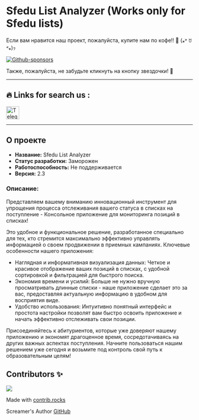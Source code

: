 # Sfedu List Analyzer (Works only for Sfedu lists)
Если вам нравится наш проект, пожалуйста, купите нам по кофе!! 🙏 (⁎˃ ꇴ ˂⁎)ｯ

[![Github-sponsors](https://img.shields.io/badge/sponsor-30363D?style=for-the-badge&logo=GitHub-Sponsors&logoColor=#EA4AAA)](https://clck.ru/3CC6jE)

Также, пожалуйста, не забудьте кликнуть на кнопку звездочки! 🌟 

---

## 🔥 Links for search us :
<div id="badges" align="left">
    <a href="https://t.me/+jDd7NORR5lhkZGJi">
        <img src="https://img.shields.io/badge/Telegram-blue?style=for-the-badge&logo=telegram&logoColor=white" height="35" alt ="Telegram Badge"/>
    </a>
</div>

---

## О проекте <a name="о-проекте"></a>
- **Название:** Sfedu List Analyzer
- **Статус разработки:** Заморожен
- **Работоспособность:** Не поддерживается
- **Версия:** 2.3

### Описание: 

Представляем вашему вниманию инновационный инструмент для упрощения процесса отслеживания вашего статуса в списках на поступление - Консольное приложение для мониторинга позиций в списках!

Это удобное и функциональное решение, разработанное специально для тех, кто стремится максимально эффективно управлять информацией о своем продвижении в приемных кампаниях. Ключевые особенности нашего приложения:

- Наглядная и информативная визуализация данных: Четкое и красивое отображение ваших позиций в списках, с удобной сортировкой и фильтрацией для быстрого поиска.
- Экономия времени и усилий: Больше не нужно вручную просматривать длинные списки - наше приложение сделает это за вас, предоставляя актуальную информацию в удобном для восприятия виде.
- Удобство использования: Интуитивно понятный интерфейс и простота настройки позволят вам быстро освоить приложение и начать эффективно отслеживать свои позиции.

Присоединяйтесь к абитуриентов, которые уже доверяют нашему приложению и экономят драгоценное время, сосредотачиваясь на других важных аспектах поступления. Начните пользоваться нашим решением уже сегодня и возьмите под контроль свой путь к образовательным целям!

## Contributors ✨

<a href="https://github.com/bambutcha/sfedy_list_analyzer/graphs/contributors">
  <img src="https://contrib.rocks/image?repo=bambutcha/sfedy_list_analyzer" />
</a>

Made with [contrib.rocks](https://contrib.rocks)

Screamer's Author [GitHub](https://github.com/Parad1st)
